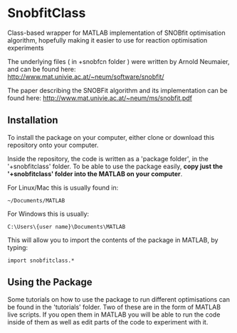 # SnobfitClass
Class-based wrapper for MATLAB implementation of SNOBfit optimisation algorithm,
hopefully making it easier to use for reaction optimisation experiments

The underlying files ( in +snobfcn folder ) were written by Arnold Neumaier, and can be found here:
http://www.mat.univie.ac.at/~neum/software/snobfit/

The paper describing the SNOBFit algorithm and its implementation can be found here:
http://www.mat.univie.ac.at/~neum/ms/snobfit.pdf

## Installation
To install the package on your computer, either clone or download this repository onto your computer.

Inside the repository, the code is written as a 'package folder', in the '+snobfitclass' folder. To be able to use the package easily, **copy just the '+snobfitclass' folder into the MATLAB on your computer**.

For Linux/Mac this is usually found in:
```
~/Documents/MATLAB
```
For Windows this is usually:
```
C:\Users\{user name}\Documents\MATLAB
```

This will allow you to import the contents of the package in MATLAB, by typing:
```
import snobfitclass.*
```

## Using the Package

Some tutorials on how to use the package to run different optimisations can be found in the 'tutorials' folder. Two of these are in the form of MATLAB live scripts. If you open them in MATLAB you will be able to run the code inside of them as well as edit parts of the code to experiment with it.
